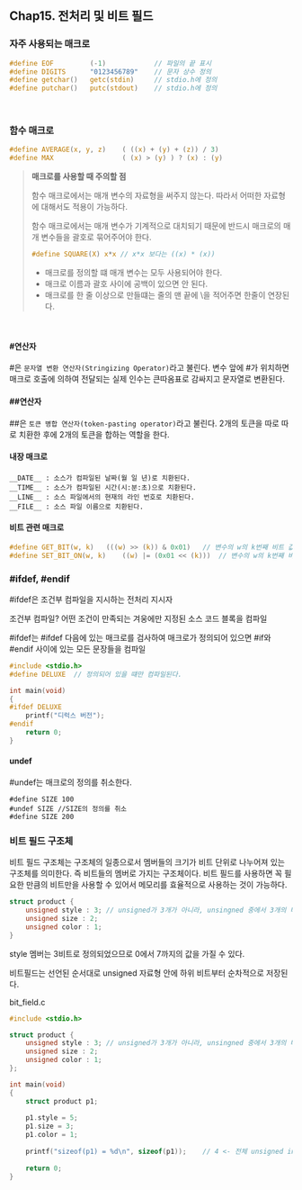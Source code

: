 ## Chap15. 전처리 및 비트 필드



### 자주 사용되는 매크로

```c
#define EOF		    (-1)		    // 파일의 끝 표시
#define DIGITS		"0123456789"	// 문자 상수 정의
#define getchar()	getc(stdin)		// stdio.h에 정의
#define putchar()	putc(stdout)	// stdio.h에 정의
```

<br>

### 함수 매크로

```c
#define AVERAGE(x, y, z)	( ((x) + (y) + (z)) / 3)
#define MAX 		        ( (x) > (y) ) ? (x) : (y)
```

> **매크로를 사용할 때 주의할 점**
>
> 함수 매크로에서는 매개 변수의 자료형을 써주지 않는다. 따라서 어떠한 자료형에 대해서도 적용이 가능하다.
>
> 함수 매크로에서는 매개 변수가 기계적으로 대치되기 때문에 반드시 매크로의 매개 변수들을 괄호로 묶어주어야 한다.
>
> ```c
> #define SQUARE(X) x*x	// x*x 보다는 ((x) * (x))
> ```
>
> - 매크로를 정의할 떄 매개 변수는 모두 사용되어야 한다.
> - 매크로 이름과 괄호 사이에 공백이 있으면 안 된다.
> - 매크로를 한 줄 이상으로 만들떄는 줄의 맨 끝에 \을 적어주면 한줄이 연장된다.

<br>

#### #연산자

#은 `문자열 변환 연산자(Stringizing Operator)`라고 불린다. 변수 앞에 #가 위치하면 매크로 호출에 의하여 전달되는 실제 인수는 큰따옴표로 감싸지고 문자열로 변환된다.



#### ##연산자

##은 `토큰 병합 연산자(token-pasting operator)`라고 불린다. 2개의 토큰을 따로 따로 치환한 후에 2개의 토큰을 합하는 역할을 한다.



#### 내장 매크로

```
__DATE__ : 소스가 컴파일된 날짜(월 일 년)로 치환된다.
__TIME__ : 소스가 컴파일된 시간(시:분:초)으로 치환된다.
__LINE__ : 소스 파일에서의 현재의 라인 번호로 치환된다.
__FILE__ : 소스 파일 이름으로 치환된다.
```



#### 비트 관련 매크로

```c
#define GET_BIT(w, k)	(((w) >> (k)) & 0x01)	// 변수의 w의 k번째 비트 값 반환
#define SET_BIT_ON(w, k)	((w) |= (0x01 << (k)))	// 변수의 w의 k번째 비트 값을 1로 설정
```



### #ifdef, #endif

#ifdef은 조건부 컴파일을 지시하는 전처리 지시자

조건부 컴파일? 어떤 조건이 만족되는 겨웅에만 지정된 소스 코드 블록을 컴파일

#ifdef는 #ifdef 다음에 있는 매크로를 검사하여 매크로가 정의되어 있으면 #if와 #endif 사이에 있는 모든 문장들을 컴파일

```c
#include <stdio.h>
#define DELUXE	// 정의되어 있을 떄만 컴파일된다.

int main(void)
{
#ifdef DELUXE
    printf("디럭스 버전");
#endif
    return 0;
}
```



#### undef

#undef는 매크로의 정의를 취소한다.

```
#define SIZE 100
#undef SIZE	//SIZE의 정의를 취소
#define SIZE 200
```



### 비트 필드 구조체

비트 필드 구조체는 구조체의 일종으로서 멤버들의 크기가 비트 단위로 나누어져 있는 구조체를 의미한다. 즉 비트들의 멤버로 가지는 구조체이다. 비트 필드를 사용하면 꼭 필요한 만큼의 비트만을 사용할 수 있어서 메모리를 효율적으로 사용하는 것이 가능하다.

```c
struct product {
	unsigned style : 3;	// unsigned가 3개가 아니라, unsingned 중에서 3개의 비트만을 사용
	unsigned size : 2;
	unsigned color : 1;	
}
```

style 멤버는 3비트로 정의되었으므로 0에서 7까지의 값을 가질 수 있다.

비트필드는 선언된 순서대로 unsigned 자료형 안에 하위 비트부터 순차적으로 저장된다.



bit_field.c

```c
#include <stdio.h>

struct product {
	unsigned style : 3;	// unsigned가 3개가 아니라, unsingned 중에서 3개의 비트만을 사용
	unsigned size : 2;
	unsigned color : 1;	
};

int main(void)
{
    struct product p1;
    
    p1.style = 5;
    p1.size = 3;
    p1.color = 1;
    
    printf("sizeof(p1) = %d\n", sizeof(p1));	// 4 <- 전체 unsigned int 형의 크기가 반환됨
    
    return 0;
}
```

